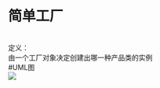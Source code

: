 # 简单工厂
<br>定义：<br>由一个工厂对象决定创建出哪一种产品类的实例<br>
#UML图
<br>![](https://github.com/GitDino/BridgePatternDemo/blob/master/Images/Bridge_icon.png)
